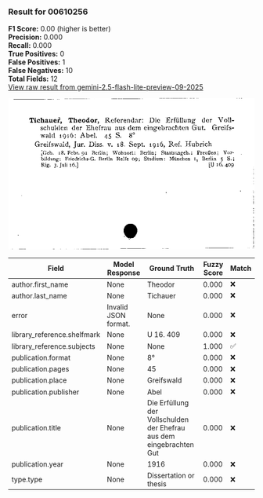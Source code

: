 ### Result for 00610256
**F1 Score:** 0.00 (higher is better)<br>**Precision:** 0.000<br>**Recall:** 0.000<br>**True Positives:** 0<br>**False Positives:** 1<br>**False Negatives:** 10<br>**Total Fields:** 12<br>[View raw result from gemini-2.5-flash-lite-preview-09-2025](https://github.com/RISE-UNIBAS/humanities_data_benchmark/blob/main/results/2025-10-01/T0216/request_T0216_00610256.json)

<img src="https://github.com/RISE-UNIBAS/humanities_data_benchmark/blob/main/benchmarks/zettelkatalog/images/00610256.jpg?raw=true" alt="00610256" width="600px">

| Field | Model Response | Ground Truth | Fuzzy Score | Match |
|-------|----------------|--------------|-------------|-------|
| author.first_name | None | Theodor | 0.000 | ❌ |
| author.last_name | None | Tichauer | 0.000 | ❌ |
| error | Invalid JSON format. | None | 0.000 | ❌ |
| library_reference.shelfmark | None | U 16. 409 | 0.000 | ❌ |
| library_reference.subjects | None | None | 1.000 | ✅ |
| publication.format | None | 8° | 0.000 | ❌ |
| publication.pages | None | 45 | 0.000 | ❌ |
| publication.place | None | Greifswald | 0.000 | ❌ |
| publication.publisher | None | Abel | 0.000 | ❌ |
| publication.title | None | Die Erfüllung der Vollschulden der Ehefrau aus dem eingebrachten Gut | 0.000 | ❌ |
| publication.year | None | 1916 | 0.000 | ❌ |
| type.type | None | Dissertation or thesis | 0.000 | ❌ |
